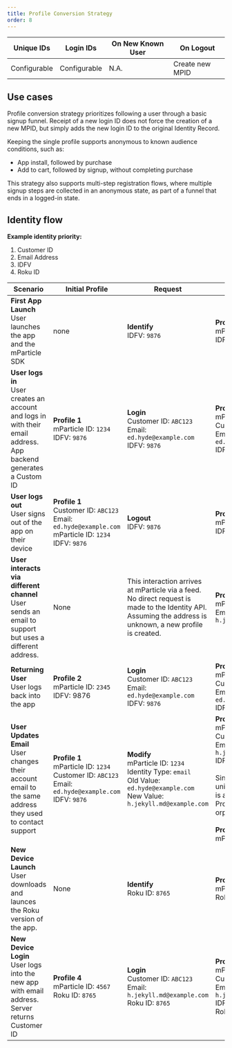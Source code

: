 ```yaml
---
title: Profile Conversion Strategy
order: 8
---
```


| **Unique IDs** | **Login IDs** | **On New Known User** | **On Logout** |
| --- | --- | --- | --- |
| Configurable | Configurable | N.A. | Create new MPID |

## Use cases

Profile conversion strategy prioritizes following a user through a basic signup funnel. Receipt of a new login ID does not force the creation of a new MPID, but simply adds the new login ID to the original Identity Record. 

Keeping the single profile supports anonymous to known audience conditions, such as:
* App install, followed by purchase
* Add to cart, followed by signup, without completing purchase

This strategy also supports multi-step registration flows, where multiple signup steps are collected in an anonymous state, as part of a funnel that ends in a logged-in state.

## Identity flow

**Example identity priority:**

1. Customer ID
2. Email Address
3. IDFV
4. Roku ID

| **Scenario** | **Initial Profile** | **Request** | **New Profile** |
| --- | --- | --- | --- |
| **First App Launch**<br>User launches the app and the mParticle SDK | none | **Identify**<br> IDFV: `9876` | **Profile 1**<br>mParticle ID: `1234`<br>IDFV: `9876` |
| **User logs in**<br>User creates an account and logs in with their email address. App backend generates a Custom ID | **Profile 1**<br>mParticle ID: `1234`<br>IDFV: `9876` | **Login**<br>Customer ID: `ABC123`<br>Email: `ed.hyde@example.com`<br>IDFV: `9876` | **Profile 1**<br>mParticle ID: `1234`<br>Customer ID: `ABC123`<br>Email: `ed.hyde@example.com`<br>IDFV: `9876` |
| **User logs out**<br>User signs out of the app on their device | **Profile 1**<br>Customer ID: `ABC123`<br>Email: `ed.hyde@example.com`<br>mParticle ID: `1234`<br>IDFV: `9876` | **Logout**<br>IDFV: `9876` | **Profile 2**<br>mParticle ID: `2345`<br>IDFV: `9876` |
| **User interacts via different channel**<br>User sends an email to support but uses a different address. | None | This interaction arrives at mParticle via a feed. No direct request is made to the Identity API. Assuming the address is unknown, a new profile is created. | **Profile 3**<br>mParticle ID: `3456`<br>Email: `h.jekyll.md@example.com` |
| **Returning User**<br> User logs back into the app | **Profile 2**<br>mParticle ID: `2345`<br>IDFV: 9876 | **Login**<br>Customer ID: `ABC123`<br>Email: `ed.hyde@example.com`<br>IDFV: `9876` | **Profile 1**<br>mParticle ID: `1234`<br>Customer ID: `ABC123`<br>Email: `ed.hyde@example.com`<br>IDFV: `9876` |
| **User Updates Email**<br>User changes their account email to the same address they used to contact support | **Profile 1**<br>mParticle ID: `1234`<br>Customer ID: `ABC123`<br>Email: `ed.hyde@example.com`<br>IDFV: `9876` | **Modify**<br>mParticle ID: `1234`<br>Identity Type: `email`<br>Old Value: `ed.hyde@example.com`<br>New Value: `h.jekyll.md@example.com`   | **Profile 1**<br>mParticle ID: `1234`<br>Customer ID: `ABC123`<br>Email: `h.jekyll.md@example.com`<br>IDFV: `9876`<br><br>Since email must be unique, the email lookup is also removed from Profile 3, which is now orphaned<br><br>**Profile 3 (orphaned)**<br>mParticle ID: `3456` |
| **New Device Launch**<br>User downloads and launces the Roku version of the app. | None | **Identify**<br>Roku ID: `8765` | **Profile 4**<br>mParticle ID: `4567`<br>Roku ID: `8765` |
| **New Device Login**<br>User logs into the new app with email address. Server returns Customer ID | **Profile 4**<br>mParticle ID: `4567`<br>Roku ID: `8765` | **Login**<br>Customer ID: `ABC123`<br>Email: `h.jekyll.md@example.com`<br>Roku ID: `8765` | **Profile 1**<br>mParticle ID: `1234`<br>Customer ID: `ABC123`<br>Email: `h.jekyll.md@example.com`<br>IDFV: `9876`<br>Roku ID: `8765` |